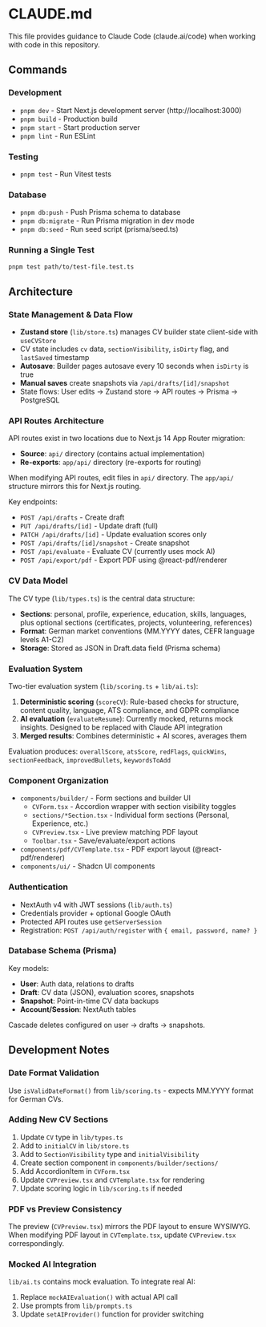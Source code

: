 # CLAUDE.md

This file provides guidance to Claude Code (claude.ai/code) when working with code in this repository.

## Commands

### Development
- `pnpm dev` - Start Next.js development server (http://localhost:3000)
- `pnpm build` - Production build
- `pnpm start` - Start production server
- `pnpm lint` - Run ESLint

### Testing
- `pnpm test` - Run Vitest tests

### Database
- `pnpm db:push` - Push Prisma schema to database
- `pnpm db:migrate` - Run Prisma migration in dev mode
- `pnpm db:seed` - Run seed script (prisma/seed.ts)

### Running a Single Test
```bash
pnpm test path/to/test-file.test.ts
```

## Architecture

### State Management & Data Flow
- **Zustand store** (`lib/store.ts`) manages CV builder state client-side with `useCVStore`
- CV state includes `cv` data, `sectionVisibility`, `isDirty` flag, and `lastSaved` timestamp
- **Autosave**: Builder pages autosave every 10 seconds when `isDirty` is true
- **Manual saves** create snapshots via `/api/drafts/[id]/snapshot`
- State flows: User edits → Zustand store → API routes → Prisma → PostgreSQL

### API Routes Architecture
API routes exist in two locations due to Next.js 14 App Router migration:
- **Source**: `api/` directory (contains actual implementation)
- **Re-exports**: `app/api/` directory (re-exports for routing)

When modifying API routes, edit files in `api/` directory. The `app/api/` structure mirrors this for Next.js routing.

Key endpoints:
- `POST /api/drafts` - Create draft
- `PUT /api/drafts/[id]` - Update draft (full)
- `PATCH /api/drafts/[id]` - Update evaluation scores only
- `POST /api/drafts/[id]/snapshot` - Create snapshot
- `POST /api/evaluate` - Evaluate CV (currently uses mock AI)
- `POST /api/export/pdf` - Export PDF using @react-pdf/renderer

### CV Data Model
The CV type (`lib/types.ts`) is the central data structure:
- **Sections**: personal, profile, experience, education, skills, languages, plus optional sections (certificates, projects, volunteering, references)
- **Format**: German market conventions (MM.YYYY dates, CEFR language levels A1-C2)
- **Storage**: Stored as JSON in Draft.data field (Prisma schema)

### Evaluation System
Two-tier evaluation system (`lib/scoring.ts` + `lib/ai.ts`):
1. **Deterministic scoring** (`scoreCV`): Rule-based checks for structure, content quality, language, ATS compliance, and GDPR compliance
2. **AI evaluation** (`evaluateResume`): Currently mocked, returns mock insights. Designed to be replaced with Claude API integration
3. **Merged results**: Combines deterministic + AI scores, averages them

Evaluation produces: `overallScore`, `atsScore`, `redFlags`, `quickWins`, `sectionFeedback`, `improvedBullets`, `keywordsToAdd`

### Component Organization
- `components/builder/` - Form sections and builder UI
  - `CVForm.tsx` - Accordion wrapper with section visibility toggles
  - `sections/*Section.tsx` - Individual form sections (Personal, Experience, etc.)
  - `CVPreview.tsx` - Live preview matching PDF layout
  - `Toolbar.tsx` - Save/evaluate/export actions
- `components/pdf/CVTemplate.tsx` - PDF export layout (@react-pdf/renderer)
- `components/ui/` - Shadcn UI components

### Authentication
- NextAuth v4 with JWT sessions (`lib/auth.ts`)
- Credentials provider + optional Google OAuth
- Protected API routes use `getServerSession`
- Registration: `POST /api/auth/register` with `{ email, password, name? }`

### Database Schema (Prisma)
Key models:
- **User**: Auth data, relations to drafts
- **Draft**: CV data (JSON), evaluation scores, snapshots
- **Snapshot**: Point-in-time CV data backups
- **Account/Session**: NextAuth tables

Cascade deletes configured on user → drafts → snapshots.

## Development Notes

### Date Format Validation
Use `isValidDateFormat()` from `lib/scoring.ts` - expects MM.YYYY format for German CVs.

### Adding New CV Sections
1. Update `CV` type in `lib/types.ts`
2. Add to `initialCV` in `lib/store.ts`
3. Add to `SectionVisibility` type and `initialVisibility`
4. Create section component in `components/builder/sections/`
5. Add AccordionItem in `CVForm.tsx`
6. Update `CVPreview.tsx` and `CVTemplate.tsx` for rendering
7. Update scoring logic in `lib/scoring.ts` if needed

### PDF vs Preview Consistency
The preview (`CVPreview.tsx`) mirrors the PDF layout to ensure WYSIWYG. When modifying PDF layout in `CVTemplate.tsx`, update `CVPreview.tsx` correspondingly.

### Mocked AI Integration
`lib/ai.ts` contains mock evaluation. To integrate real AI:
1. Replace `mockAIEvaluation()` with actual API call
2. Use prompts from `lib/prompts.ts`
3. Update `setAIProvider()` function for provider switching
